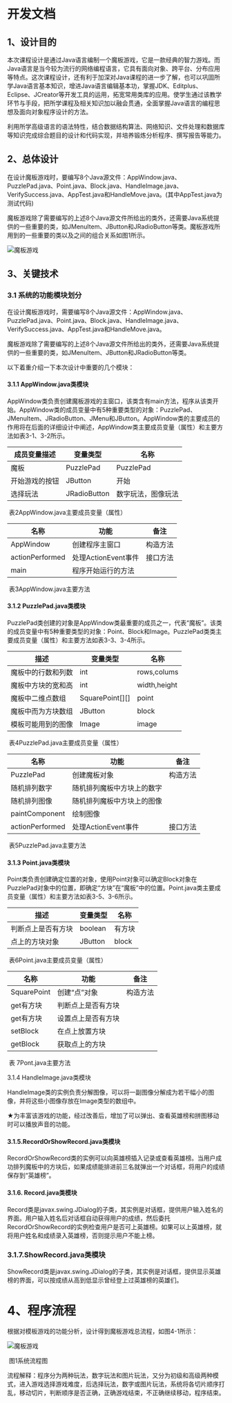 # 开发文档




## 1、设计目的 

 本次课程设计是通过Java语言编制一个魔板游戏，它是一款经典的智力游戏。而Java语言是当今较为流行的网络编程语言，它具有面向对象、跨平台、分布应用等特点。这次课程设计，还有利于加深对Java课程的进一步了解，也可以巩固所学Java语言基本知识，增进Java语言编辑基本功，掌握JDK、Editplus、Eclipse、JCreator等开发工具的运用，拓宽常用类库的应用。使学生通过该教学环节与手段，把所学课程及相关知识加以融会贯通，全面掌握Java语言的编程思想及面向对象程序设计的方法。

利用所学高级语言的语法特性，结合数据结构算法、网络知识、文件处理和数据库等知识完成综合题目的设计和代码实现，并培养锻炼分析程序、撰写报告等能力。





## 2、总体设计

 在设计魔板游戏时，要编写8个Java源文件：AppWindow.java、PuzzlePad.java、Point.java、Block.java、HandleImage.java、VerifySuccess.java、AppTest.java和HandleMove.java。(其中AppTest.java为测试代码)

魔板游戏除了需要编写的上述8个Java源文件所给出的类外，还需要Java系统提供的一些重要的类，如JMenuItem、JButton和JRadioButton等类。魔板游戏所用到的一些重要的类以及之间的组合关系如图1所示。

![魔板游戏](C:\Users\wy1997\Desktop\魔板游戏\图片\表1.png)







## 3、关键技术



### 3.1 系统的功能模块划分

在设计魔板游戏时，需要编写8个Java源文件：AppWindow.java、PuzzlePad.java、Point.java、Block.java、HandleImage.java、VerifySuccess.java、AppTest.java和HandleMove.java。

魔板游戏除了需要编写的上述8个Java源文件所给出的类外，还需要Java系统提供的一些重要的类，如JMenuItem、JButton和JRadioButton等类。

以下着重介绍一下本次设计中重要的几个模块：



#### 3.1.1 AppWindow.java类模块

AppWindow类负责创建魔板游戏的主窗口，该类含有main方法，程序从该类开始。AppWindow类的成员变量中有5种重要类型的对象：PuzzlePad、JMenuItem、JRadioButton、JMenu和JButton。AppWindow类的主要成员的作用将在后面的详细设计中阐述，AppWindow类主要成员变量（属性）和主要方法如表3-1、3-2所示。

| 成员变量描述   | 变量类型     | 名称               |
| -------------- | ------------ | ------------------ |
| 魔板           | PuzzlePad    | PuzzlePad          |
| 开始游戏的按钮 | JButton      | 开始               |
| 选择玩法       | JRadioButton | 数字玩法，图像玩法 |

​                                         表2AppWindow.java主要成员变量（属性）

| 名称            | 功能                | 备注     |
| --------------- | ------------------- | -------- |
| AppWindow       | 创建程序主窗口      | 构造方法 |
| actionPerformed | 处理ActionEvent事件 | 接口方法 |
| main            | 程序开始运行的方法  |          |

​                                                   表3AppWindow.java主要方法



#### 3.1.2 PuzzlePad.java类模块

PuzzlePad类创建的对象是AppWindow类最重要的成员之一，代表“魔板”。该类的成员变量中有5种重要类型的对象：Point、Block和Image。PuzzlePad类类主要成员变量（属性）和主要方法如表3-3、3-4所示。

| 描述               | 变量类型        | 名称         |
| ------------------ | --------------- | ------------ |
| 魔板中的行数和列数 | int             | rows,colums  |
| 魔板中方块的宽和高 | int             | width,height |
| 魔板中二维点数组   | SquarePoint[][] | point        |
| 魔板中而为方块数组 | JButton         | block        |
| 模板可能用到的图像 | Image           | image        |

​                                          表4PuzzlePad.java主要成员变量（属性）

| 名称            | 功能                       | 备注     |
| --------------- | -------------------------- | -------- |
| PuzzlePad       | 创建魔板对象               | 构造方法 |
| 随机排列数字    | 随机排列魔板中方块上的数字 |          |
| 随机排列图像    | 随机排列魔板中方块上的图像 |          |
| paintComponent  | 绘制图像                   |          |
| actionPerformed | 处理ActionEvent事件        | 接口方法 |

​                                                   表5PuzzlePad.java主要方法



#### 3.1.3 Point.java类模块

Point类负责创建确定位置的对象，使用Point对象可以确定Block对象在PuzzlePad对象中的位置，即确定“方块”在“魔板”中的位置。Point.java类主要成员变量（属性）和主要方法如表3-5、3-6所示。

| 描述               | 变量类型 | 名称   |
| ------------------ | -------- | ------ |
| 判断点上是否有方块 | boolean  | 有方块 |
| 点上的方块对象     | JButton  | block  |

​                                                     表6Point.java主要成员变量（属性）

| 名称        | 功能               | 备注     |
| ----------- | ------------------ | -------- |
| SquarePoint | 创建“点”对象       | 构造方法 |
| get有方块   | 判断点上是否有方块 |          |
| get有方块   | 设置点上是否有方块 |          |
| setBlock    | 在点上放置方块     |          |
| getBlock    | 获取点上的方块     |          |

​                                                               表 7Pont.java主要方法



3.1.4 HandleImage.java类模块

HandleImage类的实例负责分解图像，可以将一副图像分解成为若干幅小的图像，并将这些小图像存放在Image类型的数组中。

 

★为丰富该游戏的功能，经过改善后，增加了可以弹出、查看英雄榜和拼图移动时可以播放声音的功能。



#### 3.1.5.RecordOrShowRecord.java类模块

RecordOrShowRecord类的实例可以向英雄榜插入记录或查看英雄榜。当用户成功排列魔板中的方块后，如果成绩能排进前三名就弹出一个对话框，将用户的成绩保存到“英雄榜”。



#### 3.1.6. Record.java类模块

 Record类是javax.swing.JDialog的子类，其实例是对话框，提供用户输入姓名的界面。用户输入姓名后对话框自动获得用户的成绩，然后委托RecordOrShowRecord的实例检查用户是否可上英雄榜。如果可以上英雄榜，就将用户姓名和成绩录入英雄榜，否则提示用户不能上榜。



### 3.1.7.ShowRecord.java类模块

ShowRecord类是javax.swing.JDialog的子类，其实例是对话框，提供显示英雄榜的界面，可以按成绩从高到低显示曾经登上过英雄榜的英雄们。



# 4、程序流程

根据对模板游戏的功能分析，设计得到魔板游戏总流程，如图4-1所示：

![魔板游戏](C:\Users\wy1997\Desktop\魔板游戏\图片\Picture1.png)



​                                                                图1系统流程图

流程解释：程序分为两种玩法，数字玩法和图片玩法，又分为初级和高级两种模式，进入游戏选择游戏难度，后选择玩法，数字或图片玩法，系统将各切片顺序打乱，移动切片，判断顺序是否正确，正确游戏结束，不正确继续移动，程序结束。



